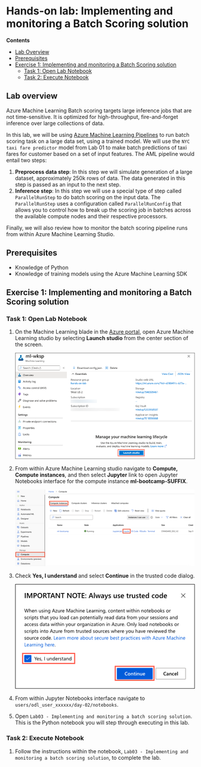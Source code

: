 # Hands-on lab: Implementing and monitoring a Batch Scoring solution

**Contents**

<!-- TOC -->

- [Lab Overview](#lab-overview)
- [Prerequisites](#prerequisites)
- [Exercise 1: Implementing and monitoring a Batch Scoring solution](#exercise-1-implementing-and-monitoring-a-batch-scoring-solution)
   - [Task 1: Open Lab Notebook](#task-1-open-lab-notebook)
   - [Task 2: Execute Notebook](#task-2-execute-notebook)

## Lab overview

Azure Machine Learning Batch scoring targets large inference jobs that are not time-sensitive. It is optimized for high-throughput, fire-and-forget inference over large collections of data.

In this lab, we will be using [Azure Machine Learning Pipelines](https://docs.microsoft.com/en-us/azure/machine-learning/concept-ml-pipelines) to  run batch scoring task on a large data set, using a trained model. We will use the `NYC taxi fare predictor` model from Lab 01 to make batch predictions of taxi fares for customer based on a set of input features.  The AML pipeline would entail two steps:

1. **Preprocess data step**: In this step we will simulate generation of a large dataset, approximately 250k rows of data. The data generated in this step is passed as an input to the next step.
1. **Inference step**: In this step we will use a special type of step called `ParallelRunStep` to do batch scoring on the input data. The `ParallelRunStep` uses a configuration called `ParallelRunConfig` that allows you to control how to break up the scoring job in batches across the available compute nodes and their respective processors. 

Finally, we will also review how to monitor the batch scoring pipeline runs from within Azure Machine Learning Studio.

## Prerequisites

- Knowledge of Python
- Knowledge of training models using the Azure Machine Learning SDK

## Exercise 1: Implementing and monitoring a Batch Scoring solution

### Task 1: Open Lab Notebook

1. On the Machine Learning blade in the [Azure portal](https://portal.azure.com/), open Azure Machine Learning studio by selecting **Launch studio** from the center section of the screen.

   ![The Launch studio button is highlighted on the Machine Learning blade.](media/machine-learning-launch-studio.png "Launch Azure Machine Learning studio")

1. From within Azure Machine Learning studio navigate to **Compute, Compute instances**, and then select **Jupyter** link to open Jupyter Notebooks interface for the compute instance **ml-bootcamp-SUFFIX**.

   ![The Jupyter link is highlighted next to the ml-bootcamp-SUFFIX compute instance.](media/ml-workspace-compute-instances.png "Compute instances")

1. Check **Yes, I understand** and select **Continue** in the trusted code dialog.

   ![In the Always use trusted code dialog, Yes, I understand is checked, and the continue button is highlighted.](media/trusted-code-dialog.png "Always use trusted code")

1. From within Jupyter Notebooks interface navigate to `users/odl_user_xxxxxx/day-02/notebooks`.

1. Open `Lab03 - Implementing and monitoring a batch scoring solution`. This is the Python notebook you will step through executing in this lab.

### Task 2: Execute Notebook

1. Follow the instructions within the notebook, `Lab03 - Implementing and monitoring a batch scoring solution`, to complete the lab.

